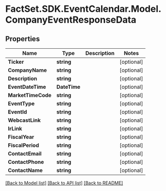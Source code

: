 # FactSet.SDK.EventCalendar.Model.CompanyEventResponseData

## Properties

Name | Type | Description | Notes
------------ | ------------- | ------------- | -------------
**Ticker** | **string** |  | [optional] 
**CompanyName** | **string** |  | [optional] 
**Description** | **string** |  | [optional] 
**EventDateTime** | **DateTime** |  | [optional] 
**MarketTimeCode** | **string** |  | [optional] 
**EventType** | **string** |  | [optional] 
**EventId** | **string** |  | [optional] 
**WebcastLink** | **string** |  | [optional] 
**IrLink** | **string** |  | [optional] 
**FiscalYear** | **string** |  | [optional] 
**FiscalPeriod** | **string** |  | [optional] 
**ContactEmail** | **string** |  | [optional] 
**ContactPhone** | **string** |  | [optional] 
**ContactName** | **string** |  | [optional] 

[[Back to Model list]](../README.md#documentation-for-models) [[Back to API list]](../README.md#documentation-for-api-endpoints) [[Back to README]](../README.md)

